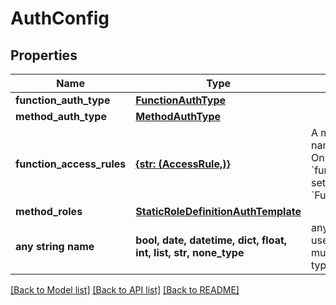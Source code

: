 # AuthConfig


## Properties
Name | Type | Description | Notes
------------ | ------------- | ------------- | -------------
**function_auth_type** | [**FunctionAuthType**](FunctionAuthType.md) |  | 
**method_auth_type** | [**MethodAuthType**](MethodAuthType.md) |  | 
**function_access_rules** | [**{str: (AccessRule,)}**](AccessRule.md) | A map from a function name to AccessRule. Only exists if &#x60;function_auth_type&#x60; is set to &#x60;FunctionAccessRules&#x60;.  | [optional] 
**method_roles** | [**StaticRoleDefinitionAuthTemplate**](StaticRoleDefinitionAuthTemplate.md) |  | [optional] 
**any string name** | **bool, date, datetime, dict, float, int, list, str, none_type** | any string name can be used but the value must be the correct type | [optional]

[[Back to Model list]](../README.md#documentation-for-models) [[Back to API list]](../README.md#documentation-for-api-endpoints) [[Back to README]](../README.md)


